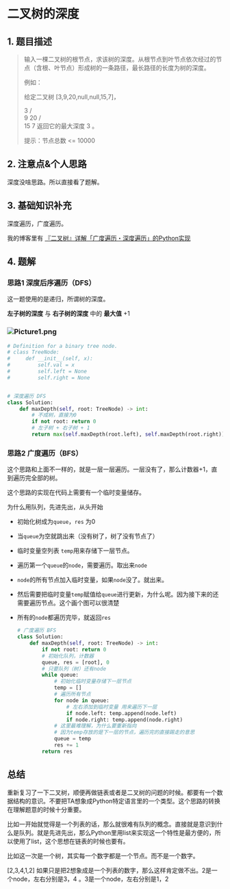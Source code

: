 # 二叉树的深度

## 1. 题目描述

> 输入一棵二叉树的根节点，求该树的深度。从根节点到叶节点依次经过的节点（含根、叶节点）形成树的一条路径，最长路径的长度为树的深度。
>
> 例如：
>
> 给定二叉树 [3,9,20,null,null,15,7]，
>
>    3
>    / \
>   9  20
>     /  \
>    15   7
> 返回它的最大深度 3 。
>
>  提示：节点总数 <= 10000
>

## 2. 注意点&个人思路

深度没啥思路。所以直接看了题解。

## 3. 基础知识补充

深度遍历，广度遍历。

我的博客里有 [『二叉树』详解「广度遍历・深度遍历」的Python实现](https://chihokyo.com/post/17/)

## 4. 题解

### 思路1 深度后序遍历（DFS）

这一题使用的是递归，所谓树的深度。

**左子树的深度** 与 **右子树的深度** 中的 **最大值** +1 

### ![Picture1.png](https://pic.leetcode-cn.com/9b063f1f2b7ba125b97a2a11c5f774c0f8ff4df594696993a8eb8282750dae0d-Picture1.png)

```python
# Definition for a binary tree node.
# class TreeNode:
#     def __init__(self, x):
#         self.val = x
#         self.left = None
#         self.right = None


# 深度遍历 DFS
class Solution:
    def maxDepth(self, root: TreeNode) -> int:
        # 不成树，直接为0
        if not root: return 0
        # 左子树 + 右子树 + 1
        return max(self.maxDepth(root.left), self.maxDepth(root.right)) + 1
```

### 思路2 广度遍历（BFS）

这个思路和上面不一样的，就是一层一层遍历。一层没有了，那么计数器+1，直到遍历完全部的树。

这个思路的实现在代码上需要有一个临时变量储存。

为什么用队列，先进先出，从头开始

- 初始化树成为`queue`，`res` 为0

- 当`queue`为空就跳出来（没有树了，树了没有节点了）

- 临时变量空列表 `temp`用来存储下一层节点。

- 遍历第一个`queue`的`node`，需要遍历。取出来`node`

- `node`的所有节点加入临时变量，如果`node`没了。就出来。

- 然后需要把临时变量`temp`赋值给`queue`进行更新，为什么呢。因为接下来的还需要遍历节点。这个画个图可以很清楚

- 所有的`node`都遍历完毕，就返回`res`

  ```python
  # 广度遍历 BFS
  class Solution:
      def maxDepth(self, root: TreeNode) -> int:
          if not root: return 0
          # 初始化队列，计数器
          queue, res = [root], 0
          # 只要队列（树）还有node
          while queue:
              # 初始化临时变量存储下一层节点
              temp = []
              # 遍历所有节点
              for node in queue:
                  # 左右添加到临时变量 用来遍历下一层
                  if node.left: temp.append(node.left)
                  if node.right: temp.append(node.right)
              # 这里最难理解，为什么要重新指向
              # 因为temp存放的是下一层的节点，遍历完的直接踢走的意思
              queue = temp
              res += 1
          return res
  ```

  

## 总结

重新复习了一下二叉树，顺便再做链表或者是二叉树的问题的时候。都要有一个数据结构的意识。不要把TA想象成Python特定语言里的一个类型。这个思路的转换在理解题意的时候十分重要。

比如一开始就觉得是一个列表的话，那么就很难有队列的概念。直接就是意识到什么是队列。就是先进先出，那么Python里用list来实现这一个特性是最方便的，所以使用了list，这个思想在链表的时候也要有。

比如这一次是一个树，其实每一个数字都是一个节点。而不是一个数字。

[2,3,4,1,2] 如果只是把2想象成是一个列表的数字，那么这样肯定做不出。2是一个node，左右分别是3，4 。3是一个node，左右分别是1，2